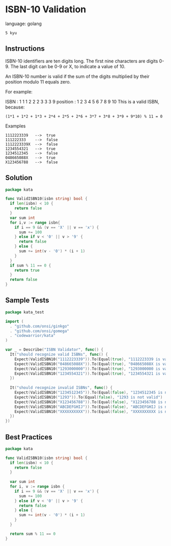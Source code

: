 # ISBN-10 Validation

language: golang

`5 kyu`

## Instructions

ISBN-10 identifiers are ten digits long. The first nine characters are digits 0-9. The last digit can be 0-9 or X, to indicate a value of 10.

An ISBN-10 number is valid if the sum of the digits multiplied by their position modulo 11 equals zero.

For example:

ISBN     : 1 1 1 2 2 2 3 3 3  9
position : 1 2 3 4 5 6 7 8 9 10
This is a valid ISBN, because:

`(1*1 + 1*2 + 1*3 + 2*4 + 2*5 + 2*6 + 3*7 + 3*8 + 3*9 + 9*10) % 11 = 0`

Examples
```
1112223339   -->  true
111222333    -->  false
1112223339X  -->  false
1234554321   -->  true
1234512345   -->  false
048665088X   -->  true
X123456788   -->  false
```

## Solution

```go
package kata

func ValidISBN10(isbn string) bool {
  if len(isbn) < 10 {
    return false
  }
  var sum int
  for i,v := range isbn{
    if i == 9 && (v == 'X' || v == 'x') {
      sum += 100
    } else if v < '0' || v > '9' {
      return false
    } else {
      sum += int(v - '0') * (i + 1)
    }
  }
  if sum % 11 == 0 {
    return true
  }
  return false
}
```

## Sample Tests

```go
package kata_test

import (
  . "github.com/onsi/ginkgo"
  . "github.com/onsi/gomega"
  . "codewarrior/kata"
)

var _ = Describe("ISBN Validator", func() {
  It("should recognize valid ISBNs", func() {
    Expect(ValidISBN10("1112223339")).To(Equal(true), "1112223339 is valid")
    Expect(ValidISBN10("048665088X")).To(Equal(true), "048665088X is valid")
    Expect(ValidISBN10("1293000000")).To(Equal(true), "1293000000 is valid")
    Expect(ValidISBN10("1234554321")).To(Equal(true), "1234554321 is valid")
  })
  
  It("should recognize invalid ISBNs", func() {
    Expect(ValidISBN10("1234512345")).To(Equal(false), "1234512345 is not valid")
    Expect(ValidISBN10("1293")).To(Equal(false), "1293 is not valid")
    Expect(ValidISBN10("X123456788")).To(Equal(false), "X123456788 is not valid")
    Expect(ValidISBN10("ABCDEFGHIJ")).To(Equal(false), "ABCDEFGHIJ is not valid")
    Expect(ValidISBN10("XXXXXXXXXX")).To(Equal(false), "XXXXXXXXXX is not valid")
  })
})
```

## Best Practices
```go
package kata

func ValidISBN10(isbn string) bool {
  if len(isbn) < 10 {
    return false
  }
  
  var sum int
  for i, v := range isbn {
    if i == 9 && (v == 'X' || v == 'x') {
      sum += 100
    } else if v < '0' || v > '9' {
      return false
    } else {
      sum += int(v - '0') * (i + 1)
    }
  }

  return sum % 11 == 0
}
```
